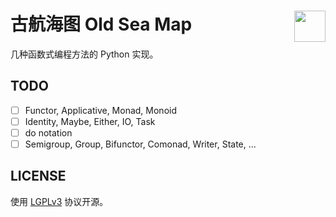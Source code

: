 # 古航海图 Old Sea Map <img align="right" src="https://s3.ax1x.com/2020/11/16/DEQtaR.png" height="50"/>

几种函数式编程方法的 Python 实现。

## TODO

- [ ] Functor, Applicative, Monad, Monoid
- [ ] Identity, Maybe, Either, IO, Task
- [ ] do notation
- [ ] Semigroup, Group, Bifunctor, Comonad, Writer, State, ...

## LICENSE 

使用 [LGPLv3](https://www.gnu.org/licenses/lgpl-3.0.en.html) 协议开源。
